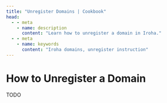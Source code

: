 ```yaml
---
title: "Unregister Domains | Cookbook"
head:
  - - meta
    - name: description
      content: "Learn how to unregister a domain in Iroha."
  - - meta
    - name: keywords
      content: "Iroha domains, unregister instruction"
---
```


# How to Unregister a Domain

TODO